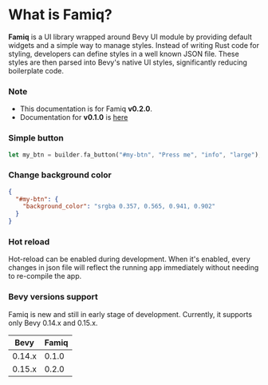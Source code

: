 # What is Famiq?

**Famiq** is a UI library wrapped around Bevy UI module by providing default
widgets and a simple way to manage styles. Instead of writing Rust code for styling,
developers can define styles in a well known JSON file. These styles are then parsed
into Bevy's native UI styles, significantly reducing boilerplate code.

### Note
- This documentation is for Famiq **v0.2.0**.
- Documentation for **v0.1.0** is [here](https://muongkimhong.github.io/famiq/)

### Simple button
```rust
let my_btn = builder.fa_button("#my-btn", "Press me", "info", "large");
```

### Change background color
```json
{
  "#my-btn": {
    "background_color": "srgba 0.357, 0.565, 0.941, 0.902"
  }
}
```

### Hot reload
Hot-reload can be enabled during development. When it's enabled, every changes in json
file will reflect the running app immediately without needing to re-compile the app.

### Bevy versions support
Famiq is new and still in early stage of development. Currently, it supports only Bevy 0.14.x and 0.15.x.

| Bevy     | Famiq    |
|----------|----------|
| 0.14.x   | 0.1.0    |
| 0.15.x   | 0.2.0    |
